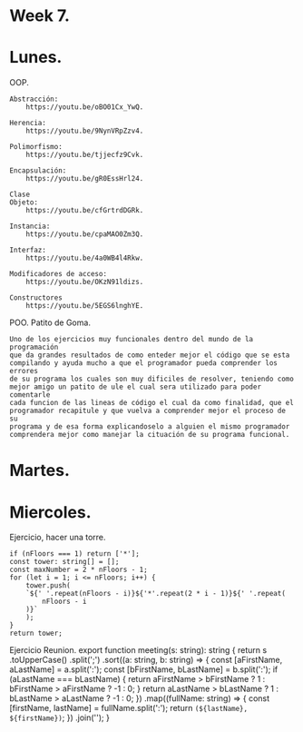 # Week 7.
# Lunes.
OOP.

    Abstracción:
        https://youtu.be/oBO01Cx_YwQ.

    Herencia:
        https://youtu.be/9NynVRpZzv4.

    Polimorfismo:
        https://youtu.be/tjjecfz9Cvk.

    Encapsulación:
        https://youtu.be/gR0EssHrl24.

    Clase
    Objeto:
        https://youtu.be/cfGrtrdDGRk.

    Instancia:
        https://youtu.be/cpaMAO0Zm3Q.

    Interfaz:
        https://youtu.be/4a0WB4l4Rkw.

    Modificadores de acceso:
        https://youtu.be/OKzN91ldizs.

    Constructores
        https://youtu.be/5EGS6lnghYE.





POO. Patito de Goma.

    Uno de los ejercicios muy funcionales dentro del mundo de la programación
    que da grandes resultados de como enteder mejor el código que se esta
    compilando y ayuda mucho a que el programador pueda comprender los errores
    de su programa los cuales son muy dificiles de resolver, teniendo como 
    mejor amigo un patito de ule el cual sera utilizado para poder comentarle
    cada funcion de las lineas de código el cual da como finalidad, que el 
    programador recapitule y que vuelva a comprender mejor el proceso de su
    programa y de esa forma explicandoselo a alguien el mismo programador
    comprendera mejor como manejar la cituación de su programa funcional.

# Martes.


# Miercoles.

Ejercicio, hacer una torre.

    if (nFloors === 1) return ['*'];
    const tower: string[] = [];
    const maxNumber = 2 * nFloors - 1;
    for (let i = 1; i <= nFloors; i++) {
        tower.push(
        `${' '.repeat(nFloors - i)}${'*'.repeat(2 * i - 1)}${' '.repeat(
            nFloors - i
        )}`
        );
    }
    return tower;


Ejercicio Reunion.
    export function meeting(s: string): string {
    return s
        .toUpperCase()
        .split(';')
        .sort((a: string, b: string) => {
        const [aFirstName, aLastName] = a.split(':');
        const [bFirstName, bLastName] = b.split(':');
        if (aLastName === bLastName) {
            return aFirstName > bFirstName ? 1 : bFirstName > aFirstName ? -1 : 0;
        }
        return aLastName > bLastName ? 1 : bLastName > aLastName ? -1 : 0;
        })
        .map((fullName: string) => {
        const [firstName, lastName] = fullName.split(':');
        return `(${lastName}, ${firstName})`;
        })
        .join('');
    }
